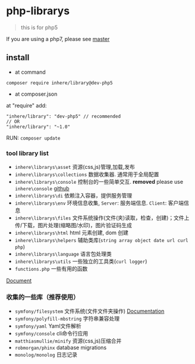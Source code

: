 # php-librarys

> this is for php5

If you are using a php7, please see [master](https://github.com/inhere/php-librarys/tree/master)

## install

- at command

```
composer require inhere/library@dev-php5
```

- at composer.json

at "require" add:

```
"inhere/library": "dev-php5" // recommended
// OR
"inhere/library": "~1.0"
```

RUN: `composer update`

### tool library list

- `inhere\librarys\asset` 资源(css,js)管理,加载,发布 
- `inhere\librarys\collections` 数据收集器. 通常用于全局配置
- `inhere\librarys\console` 控制台的一些简单交互. **removed** please use `inhere\console` [github](https://github.com/inhere/php-console)
- `inhere\librarys\di` 依赖注入容器，提供服务管理 
- `inhere\librarys\env` 环境信息收集, `Server`: 服务端信息. `Client`: 客户端信息 
- `inhere\librarys\files` 文件系统操作(文件(夹)读取，检查，创建)；文件上传/下载，图片处理(缩略图/水印)，图片验证码生成 
- `inhere\librarys\html` html 元素创建, dom 创建
- `inhere\librarys\helpers` 辅助类库(`string array object date url curl php`)
- `inhere\librarys\language` 语言包处理类
- `inhere\librarys\utils` 一些独立的工具类(`curl logger`)
- `functions.php` 一些有用的函数

[Document](doc/document.md)

### 收集的一些库（推荐使用） 

- `symfony/filesystem` 文件系统(文件文件夹操作) [Documentation](https://symfony.com/doc/current/components/filesystem/index.html)
- `symfony/polyfill-mbstring` 字符串兼容处理 
- `symfony/yaml` Yaml文件解析 
- `symfony/console` cli命令行应用 
- `matthiasmullie/minify` 资源(css,js)压缩合并 
- `robmorgan/phinx` database migrations 
- `monolog/monolog` 日志记录
